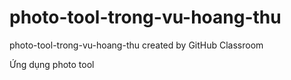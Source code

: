 # photo-tool-trong-vu-hoang-thu
photo-tool-trong-vu-hoang-thu created by GitHub Classroom

Ứng dụng photo tool
